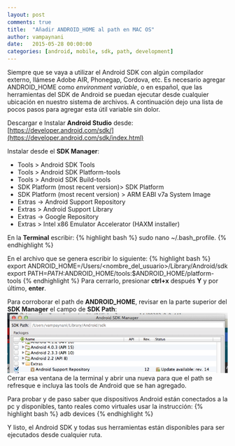 ```yaml
---
layout: post
comments: true
title:  "Añadir ANDROID_HOME al path en MAC OS"
author: vampaynani
date:   2015-05-28 00:00:00
categories: [android, mobile, sdk, path, development]
---
```

Siempre que se vaya a utilizar el Android SDK con algún compilador externo, llámese Adobe AIR, Phonegap, Cordova, etc. Es necesario agregar ANDROID_HOME como *environment variable*, o en español, que las herramientas del SDK de Android se puedan ejecutar desde cualquier ubicación en nuestro sistema de archivos. A continuación dejo una lista de pocos pasos para agregar esta útil variable sin dolor.

Descargar e Instalar **Android Studio** desde:
[https://developer.android.com/sdk/](https://developer.android.com/sdk/index.html)


Instalar desde el **SDK Manager**:

- Tools > Android SDK Tools
- Tools > Android SDK Platform-tools
- Tools > Android SDK Build-tools
- SDK Platform (most recent version)> SDK Platform
- SDK Platform (most recent version) > ARM EABI v7a System Image
- Extras -> Android Support Repository
- Extras > Android Support Library
- Extras -> Google Repository
- Extras > Intel x86 Emulator Accelerator (HAXM installer)


En la **Terminal** escribir:
{% highlight bash %}
sudo nano ~/.bash_profile.
{% endhighlight %}


En el archivo que se genera escribir lo siguiente:
{% highlight bash %}
export ANDROID_HOME=/Users/<nombre_del_usuario>/Library/Android/sdk
export PATH=${PATH}:$ANDROID_HOME/tools:$ANDROID_HOME/platform-tools
{% endhighlight %}
Para cerrarlo, presionar **ctrl+x** después **Y** y por último, **enter**.

Para corroborar el path de **ANDROID_HOME**, revisar en la parte superior del **SDK Manager** el campo de **SDK Path**:
![SDK Path](/imgs/blog/2015_05_28_01.32.54.png)
Cerrar esa ventana de la terminal y abrir una nueva para que el path se refresque e incluya las tools de Android que se han agregado.

Para probar y de paso saber que dispositivos Android están conectados a la pc y disponibles, tanto reales como virtuales usar la instrucción:
{% highlight bash %}
adb devices
{% endhighlight %}

Y listo, el Android SDK y todas sus herramientas están disponibles para ser ejecutados desde cualquier ruta.